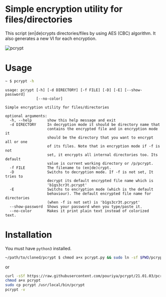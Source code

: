# Simple encryption utility for files/directories
This script (en|de)crypts directories/files by using AES (CBC) algorithm. It also generates a new VI for each encryption.

![pcrypt](https://user-images.githubusercontent.com/20663776/103262540-788a3400-49ba-11eb-9f6d-4f3db347d78c.png)


# Usage
```sh
~ $ pcrypt -h
```
```text
usage: pcrypt [-h] [-d DIRECTORY] [-f FILE] [-D] [-E] [--show-password]
              [--no-color]

Simple encryption utility for files/directories

optional arguments:
  -h, --help       show this help message and exit
  -d DIRECTORY     In decryption mode it should be directory name that
                   contains the encrypted file and in encryption mode it
                   should be the directory that you want to encrypt all or one
                   of its files. Note that in encryption mode if -f is not
                   set, it encrypts all internal directories too. Its default
                   value is current working directory or /p/pcrypt.
  -f FILE          The filename to (en|de)crypt.
  -D               Switchs to decryption mode. If -f is not set, It tries to
                   decrypt its default encrypted file name which is
                   'b1gs3cr3t.pcrypt'
  -E               Switchs to encryption mode (which is the default
                   behaviour). The default encrypted file name for directories
                   (when -f is not set) is 'b1gs3cr3t.pcrypt'
  --show-password  Shows your password when you type/paste it.
  --no-color       Makes it print plain text instead of colorized text.
```

# Installation
You must have `python3` installed.
```sh
~/path/to/cloned/pcrypt $ chmod a+x pcrypt.py && sudo ln -sf $PWD/pcrypt.py /usr/local/bin/pcrypt
```
or
```sh
curl -sSf https://raw.githubusercontent.com/pouriya/pcrypt/21.01.03/pcrypt.py > pcrypt && \ 
chmod a+x pcrypt                                                                       && \
sudo cp pcrypt /usr/local/bin/pcrypt                                                   && \
pcrypt -v
```
